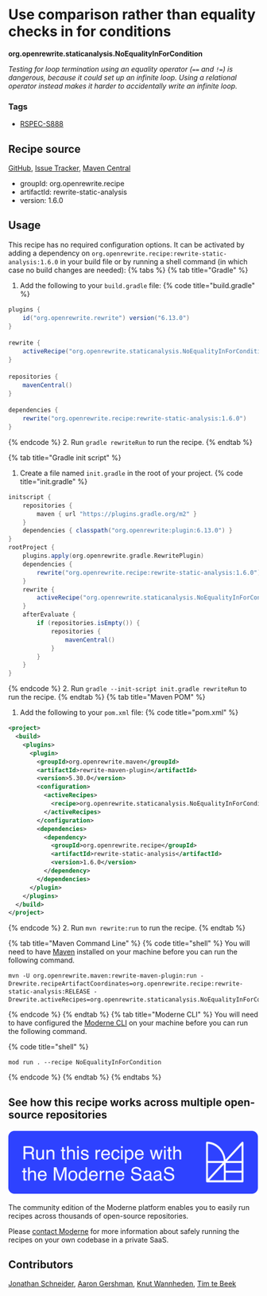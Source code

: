 # Use comparison rather than equality checks in for conditions

**org.openrewrite.staticanalysis.NoEqualityInForCondition**

_Testing for loop termination using an equality operator (`==` and `!=`) is dangerous, because it could set up an infinite loop. Using a relational operator instead makes it harder to accidentally write an infinite loop._

### Tags

* [RSPEC-S888](https://sonarsource.github.io/rspec/#/rspec/S888)

## Recipe source

[GitHub](https://github.com/openrewrite/rewrite-static-analysis/blob/main/src/main/java/org/openrewrite/staticanalysis/NoEqualityInForCondition.java), [Issue Tracker](https://github.com/openrewrite/rewrite-static-analysis/issues), [Maven Central](https://central.sonatype.com/artifact/org.openrewrite.recipe/rewrite-static-analysis/1.6.0/jar)

* groupId: org.openrewrite.recipe
* artifactId: rewrite-static-analysis
* version: 1.6.0


## Usage

This recipe has no required configuration options. It can be activated by adding a dependency on `org.openrewrite.recipe:rewrite-static-analysis:1.6.0` in your build file or by running a shell command (in which case no build changes are needed): 
{% tabs %}
{% tab title="Gradle" %}
1. Add the following to your `build.gradle` file:
{% code title="build.gradle" %}
```groovy
plugins {
    id("org.openrewrite.rewrite") version("6.13.0")
}

rewrite {
    activeRecipe("org.openrewrite.staticanalysis.NoEqualityInForCondition")
}

repositories {
    mavenCentral()
}

dependencies {
    rewrite("org.openrewrite.recipe:rewrite-static-analysis:1.6.0")
}
```
{% endcode %}
2. Run `gradle rewriteRun` to run the recipe.
{% endtab %}

{% tab title="Gradle init script" %}
1. Create a file named `init.gradle` in the root of your project.
{% code title="init.gradle" %}
```groovy
initscript {
    repositories {
        maven { url "https://plugins.gradle.org/m2" }
    }
    dependencies { classpath("org.openrewrite:plugin:6.13.0") }
}
rootProject {
    plugins.apply(org.openrewrite.gradle.RewritePlugin)
    dependencies {
        rewrite("org.openrewrite.recipe:rewrite-static-analysis:1.6.0")
    }
    rewrite {
        activeRecipe("org.openrewrite.staticanalysis.NoEqualityInForCondition")
    }
    afterEvaluate {
        if (repositories.isEmpty()) {
            repositories {
                mavenCentral()
            }
        }
    }
}
```
{% endcode %}
2. Run `gradle --init-script init.gradle rewriteRun` to run the recipe.
{% endtab %}
{% tab title="Maven POM" %}
1. Add the following to your `pom.xml` file:
{% code title="pom.xml" %}
```xml
<project>
  <build>
    <plugins>
      <plugin>
        <groupId>org.openrewrite.maven</groupId>
        <artifactId>rewrite-maven-plugin</artifactId>
        <version>5.30.0</version>
        <configuration>
          <activeRecipes>
            <recipe>org.openrewrite.staticanalysis.NoEqualityInForCondition</recipe>
          </activeRecipes>
        </configuration>
        <dependencies>
          <dependency>
            <groupId>org.openrewrite.recipe</groupId>
            <artifactId>rewrite-static-analysis</artifactId>
            <version>1.6.0</version>
          </dependency>
        </dependencies>
      </plugin>
    </plugins>
  </build>
</project>
```
{% endcode %}
2. Run `mvn rewrite:run` to run the recipe.
{% endtab %}

{% tab title="Maven Command Line" %}
{% code title="shell" %}
You will need to have [Maven](https://maven.apache.org/download.cgi) installed on your machine before you can run the following command.

```shell
mvn -U org.openrewrite.maven:rewrite-maven-plugin:run -Drewrite.recipeArtifactCoordinates=org.openrewrite.recipe:rewrite-static-analysis:RELEASE -Drewrite.activeRecipes=org.openrewrite.staticanalysis.NoEqualityInForCondition
```
{% endcode %}
{% endtab %}
{% tab title="Moderne CLI" %}
You will need to have configured the [Moderne CLI](https://docs.moderne.io/moderne-cli/cli-intro) on your machine before you can run the following command.

{% code title="shell" %}
```shell
mod run . --recipe NoEqualityInForCondition
```
{% endcode %}
{% endtab %}
{% endtabs %}

## See how this recipe works across multiple open-source repositories

[![Moderne Link Image](/.gitbook/assets/ModerneRecipeButton.png)](https://app.moderne.io/recipes/org.openrewrite.staticanalysis.NoEqualityInForCondition)

The community edition of the Moderne platform enables you to easily run recipes across thousands of open-source repositories.

Please [contact Moderne](https://moderne.io/product) for more information about safely running the recipes on your own codebase in a private SaaS.

## Contributors
[Jonathan Schneider](mailto:jkschneider@gmail.com), [Aaron Gershman](mailto:aegershman@gmail.com), [Knut Wannheden](mailto:knut@moderne.io), [Tim te Beek](mailto:timtebeek@gmail.com)
